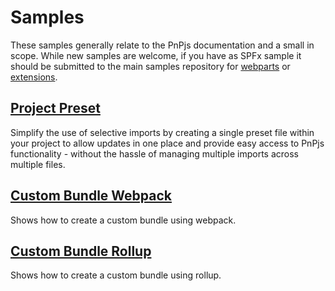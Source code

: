 # Samples

These samples generally relate to the PnPjs documentation and a small in scope. While new samples are welcome, if you have as SPFx sample it should be submitted to the main samples repository for [webparts](https://github.com/SharePoint/sp-dev-fx-webparts) or [extensions](https://github.com/SharePoint/sp-dev-fx-extensions).

## [Project Preset](./project-preset/readme.md)

Simplify the use of selective imports by creating a single preset file within your project to allow updates in one place and provide easy access to PnPjs functionality - without the hassle of managing multiple imports across multiple files.

## [Custom Bundle Webpack](./custom-bundle-webpack/readme.md)

Shows how to create a custom bundle using webpack.

## [Custom Bundle Rollup](./custom-bundle-rollup/readme.md)

Shows how to create a custom bundle using rollup.

